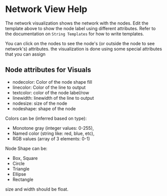 # Network View Help

The network visualization shows the network with the nodes. Edit the template above to show the node label using different attributes. Refer to the documentation on `String Templates` for how to write templates.

You can click on the nodes to see the node's (or outside the node to see network's) attributes. the visualization is done using some special attributes that you can assign

## Node attributes for Visuals

- nodecolor: Color of the node shape fill
- linecolor: Color of the line to output
- textcolor: color of the node label/row
- linewidth: linewidth of the line to output
- nodesize: size of the node
- nodeshape: shape of the node

Colors can be (inferred based on type):
- Monotone gray (integer values: 0-255),
- Named color (string like: red, blue, etc),
- RGB values (array of 3 elements: 0-1)

Node Shape can be:
- Box, Square
- Circle
- Triangle
- Ellipse
- Rectangle

size and width should be float.
